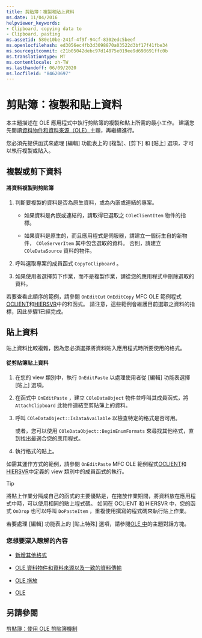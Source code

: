 ```yaml
---
title: 剪貼簿：複製和貼上資料
ms.date: 11/04/2016
helpviewer_keywords:
- Clipboard, copying data to
- Clipboard, pasting
ms.assetid: 580e10be-241f-4f9f-94cf-8302edc5beef
ms.openlocfilehash: ed3056ec4fb3d3098870a03522d3bf17f41fbe34
ms.sourcegitcommit: c21b05042debc97d14875e019ee9d698691ffc0b
ms.translationtype: MT
ms.contentlocale: zh-TW
ms.lasthandoff: 06/09/2020
ms.locfileid: "84620697"
---
```

# <a name="clipboard-copying-and-pasting-data"></a>剪貼簿：複製和貼上資料

本主題描述在 OLE 應用程式中執行剪貼簿的複製和貼上所需的最小工作。 建議您先閱讀[資料物件和資料來源（OLE）](data-objects-and-data-sources-ole.md)主題，再繼續進行。

您必須先提供函式來處理 [編輯] 功能表上的 [複製]、[剪下] 和 [貼上] 選項，才可以執行複製或貼入。

## <a name="copying-or-cutting-data"></a><a name="_core_copying_or_cutting_data"></a>複製或剪下資料

#### <a name="to-copy-data-to-the-clipboard"></a>將資料複製到剪貼簿

1. 判斷要複製的資料是否為原生資料，或為內嵌或連結的專案。

   - 如果資料是內嵌或連結的，請取得已選取之 `COleClientItem` 物件的指標。

   - 如果資料是原生的，而且應用程式是伺服器，請建立一個衍生自的新物件， `COleServerItem` 其中包含選取的資料。 否則，請建立 `COleDataSource` 資料的物件。

1. 呼叫選取專案的成員函式 `CopyToClipboard` 。

1. 如果使用者選擇剪下作業，而不是複製作業，請從您的應用程式中刪除選取的資料。

若要查看此順序的範例，請參閱 `OnEditCut` `OnEditCopy` MFC OLE 範例程式[OCLIENT](../overview/visual-cpp-samples.md)和[HIERSVR](../overview/visual-cpp-samples.md)中的和函式。 請注意，這些範例會維護目前選取之資料的指標，因此步驟1已經完成。

## <a name="pasting-data"></a><a name="_core_pasting_data"></a>貼上資料

貼上資料比較複雜，因為您必須選擇將資料貼入應用程式時所要使用的格式。

#### <a name="to-paste-data-from-the-clipboard"></a>從剪貼簿貼上資料

1. 在您的 view 類別中，執行 `OnEditPaste` 以處理使用者從 [編輯] 功能表選擇 [貼上] 選項。

1. 在函式中 `OnEditPaste` ，建立 `COleDataObject` 物件並呼叫其成員函式，將 `AttachClipboard` 此物件連結至剪貼簿上的資料。

1. 呼叫 `COleDataObject::IsDataAvailable` 以檢查特定的格式是否可用。

   或者，您可以使用 `COleDataObject::BeginEnumFormats` 來尋找其他格式，直到找出最適合您的應用程式。

1. 執行格式的貼上。

如需其運作方式的範例，請參閱 `OnEditPaste` MFC OLE 範例程式[OCLIENT](../overview/visual-cpp-samples.md)和[HIERSVR](../overview/visual-cpp-samples.md)中定義的 view 類別中的成員函式的執行。

> [!TIP]
> 將貼上作業分隔成自己的函式的主要優點是，在拖放作業期間，將資料放在應用程式中時，可以使用相同的貼上程式碼。 如同在 OCLIENT 和 HIERSVR 中，您的函式 `OnDrop` 也可以呼叫 `DoPasteItem` ，重複使用撰寫的程式碼來執行貼上作業。

若要處理 [編輯] 功能表上的 [貼上特殊] 選項，請參閱[OLE 中](dialog-boxes-in-ole.md)的主題對話方塊。

### <a name="what-do-you-want-to-know-more-about"></a>您想要深入瞭解的內容

- [新增其他格式](clipboard-adding-other-formats.md)

- [OLE 資料物件和資料來源以及一致的資料傳輸](data-objects-and-data-sources-ole.md)

- [OLE 拖放](drag-and-drop-ole.md)

- [OLE](ole-background.md)

## <a name="see-also"></a>另請參閱

[剪貼簿：使用 OLE 剪貼簿機制](clipboard-using-the-ole-clipboard-mechanism.md)

